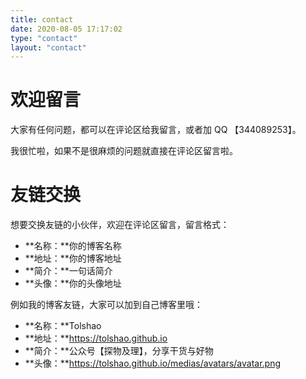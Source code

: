 ```yaml
---
title: contact
date: 2020-08-05 17:17:02
type: "contact"
layout: "contact"
---
```


# 欢迎留言
大家有任何问题，都可以在评论区给我留言，或者加 QQ 【344089253】。

我很忙啦，如果不是很麻烦的问题就直接在评论区留言啦。

# 友链交换
想要交换友链的小伙伴，欢迎在评论区留言，留言格式：
* **名称：**你的博客名称
* **地址：**你的博客地址
* **简介：**一句话简介
* **头像：**你的头像地址

例如我的博客友链，大家可以加到自己博客里哦：
* **名称：**Tolshao
* **地址：**https://tolshao.github.io
* **简介：**公众号【探物及理】，分享干货与好物
* **头像：**https://tolshao.github.io/medias/avatars/avatar.png
